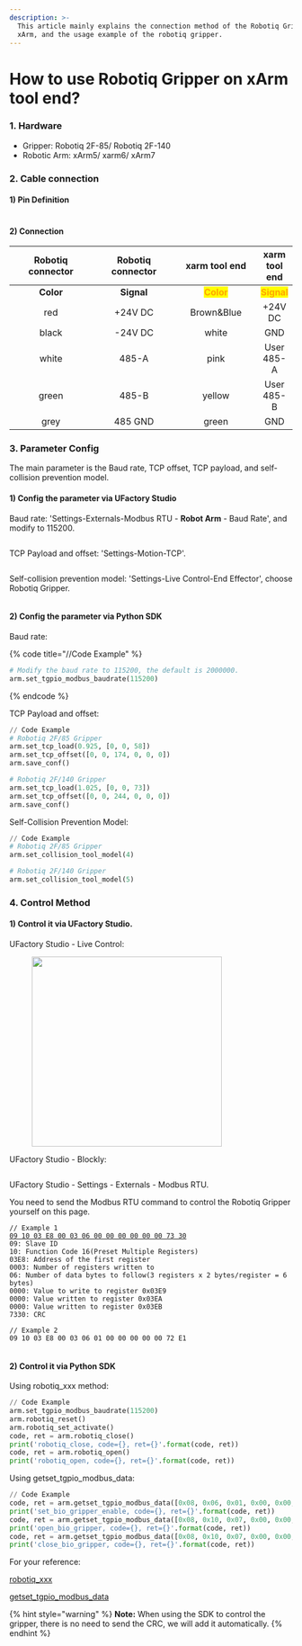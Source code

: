 ```yaml
---
description: >-
  This article mainly explains the connection method of the Robotiq Gripper and
  xArm, and the usage example of the robotiq gripper.
---
```


# How to use Robotiq Gripper on xArm tool end?

### 1. Hardware

* Gripper: Robotiq 2F-85/ Robotiq 2F-140
* Robotic Arm: xArm5/ xarm6/ xArm7

### 2. Cable connection

#### 1) Pin Definition

<figure><img src="../.gitbook/assets/RobotiqGripper.jpg" alt=""><figcaption></figcaption></figure>

#### 2) Connection

<table data-full-width="false"><thead><tr><th width="197" align="center">Robotiq connector</th><th width="198" align="center">Robotiq connector</th><th width="174" align="center">xarm tool end</th><th align="center">xarm tool end</th></tr></thead><tbody><tr><td align="center"><strong>Color</strong></td><td align="center"><strong>Signal</strong></td><td align="center"><mark style="color:orange;"><strong>Color</strong></mark></td><td align="center"><mark style="color:orange;"><strong>Signal</strong></mark></td></tr><tr><td align="center">red</td><td align="center">+24V DC</td><td align="center">Brown&#x26;Blue</td><td align="center">+24V DC</td></tr><tr><td align="center">black</td><td align="center">-24V DC</td><td align="center">white</td><td align="center">GND</td></tr><tr><td align="center">white</td><td align="center">485-A</td><td align="center">pink</td><td align="center">User 485-A</td></tr><tr><td align="center">green</td><td align="center">485-B</td><td align="center">yellow</td><td align="center">User 485-B</td></tr><tr><td align="center">grey</td><td align="center">485 GND</td><td align="center">green</td><td align="center">GND</td></tr></tbody></table>

### 3. Parameter Config

The main parameter is the Baud rate, TCP offset, TCP payload, and self-collision prevention model.

#### 1) Config the parameter via UFactory Studio

Baud rate: 'Settings-Externals-Modbus RTU - **Robot Arm** - Baud Rate', and modify to 115200.

<figure><img src="../.gitbook/assets/image (4).png" alt=""><figcaption></figcaption></figure>

TCP Payload and offset: 'Settings-Motion-TCP'.

<figure><img src="../.gitbook/assets/image (6).png" alt=""><figcaption></figcaption></figure>

Self-collision prevention model: 'Settings-Live Control-End Effector', choose Robotiq Gripper.

<figure><img src="../.gitbook/assets/image (5).png" alt=""><figcaption></figcaption></figure>

#### 2) Config the parameter via Python SDK

Baud rate:

{% code title="//Code Example" %}
```python
# Modify the baud rate to 115200, the default is 2000000.
arm.set_tgpio_modbus_baudrate(115200)  
```
{% endcode %}

TCP Payload and offset:

```python
// Code Example
# Robotiq 2F/85 Gripper
arm.set_tcp_load(0.925, [0, 0, 58])
arm.set_tcp_offset([0, 0, 174, 0, 0, 0])
arm.save_conf()

# Robotiq 2F/140 Gripper
arm.set_tcp_load(1.025, [0, 0, 73])
arm.set_tcp_offset([0, 0, 244, 0, 0, 0])
arm.save_conf()
```

Self-Collision Prevention Model:

```python
// Code Example
# Robotiq 2F/85 Gripper
arm.set_collision_tool_model(4)

# Robotiq 2F/140 Gripper
arm.set_collision_tool_model(5)
```

### 4. Control Method

#### 1) Control it via UFactory Studio.

UFactory Studio - Live Control:

<div align="left">

<figure><img src="../.gitbook/assets/image.png" alt="" width="338"><figcaption></figcaption></figure>

</div>

UFactory Studio - Blockly:

<figure><img src="../.gitbook/assets/image (1).png" alt=""><figcaption></figcaption></figure>

UFactory Studio - Settings - Externals - Modbus RTU.

You need to send the Modbus RTU command to control the Robotiq Gripper yourself on this page.

<pre><code>// Example 1
<a data-footnote-ref href="#user-content-fn-1">09 10 03 E8 00 03 06 00 00 00 00 00 00 73 30</a>
09: Slave ID
10: Function Code 16(Preset Multiple Registers)
03E8: Address of the first register
0003: Number of registers written to
06: Number of data bytes to follow(3 registers x 2 bytes/register = 6 bytes)
0000: Value to write to register 0x03E9
0000: Value written to register 0x03EA
0000: Value written to register 0x03EB
7330: CRC
</code></pre>

```
// Example 2
09 10 03 E8 00 03 06 01 00 00 00 00 00 72 E1
```

<figure><img src="../.gitbook/assets/image (2).png" alt=""><figcaption></figcaption></figure>

#### 2) Control it via Python SDK

Using robotiq\_xxx method:

```python
// Code Example
arm.set_tgpio_modbus_baudrate(115200)
arm.robotiq_reset()
arm.robotiq_set_activate()
code, ret = arm.robotiq_close()
print('robotiq_close, code={}, ret={}'.format(code, ret))
code, ret = arm.robotiq_open()
print('robotiq_open, code={}, ret={}'.format(code, ret))
```

Using getset\_tgpio\_modbus\_data:

```python
// Code Example
code, ret = arm.getset_tgpio_modbus_data([0x08, 0x06, 0x01, 0x00, 0x00, 0x01])
print('set_bio_gripper_enable, code={}, ret={}'.format(code, ret))
code, ret = arm.getset_tgpio_modbus_data([0x08, 0x10, 0x07, 0x00, 0x00, 0x02, 0x04, 0x0, 0x0, 0x0, 0x82])
print('open_bio_gripper, code={}, ret={}'.format(code, ret))
code, ret = arm.getset_tgpio_modbus_data([0x08, 0x10, 0x07, 0x00, 0x00, 0x02, 0x04, 0x0, 0x0, 0x0, 0x32])
print('close_bio_gripper, code={}, ret={}'.format(code, ret))
```

For your reference:

[robotiq\_xxx](https://github.com/xArm-Developer/xArm-Python-SDK/blob/master/example/wrapper/thridparty/set\_robotiq\_gripper.py)

[getset\_tgpio\_modbus\_data](https://github.com/xArm-Developer/xArm-Python-SDK/blob/master/example/wrapper/common/5000-set\_tgpio\_modbus.py)



{% hint style="warning" %}
**Note:** When using the SDK to control the gripper, there is no need to send the CRC, we will add it automatically.
{% endhint %}

[^1]: 
